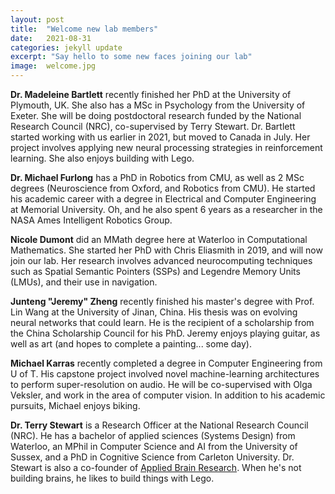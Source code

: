 ```yaml
---
layout: post
title:  "Welcome new lab members"
date:   2021-08-31
categories: jekyll update
excerpt: "Say hello to some new faces joining our lab"
image:	welcome.jpg
---
```



**Dr. Madeleine Bartlett** recently finished her PhD at the University of Plymouth, UK. She also has a MSc in Psychology from the University of Exeter. She will be doing postdoctoral research funded by the National Research Council (NRC), co-supervised by Terry Stewart. Dr. Bartlett started working with us earlier in 2021, but moved to Canada in July. Her project involves applying new neural processing strategies in reinforcement learning. She also enjoys building with Lego.

**Dr. Michael Furlong** has a PhD in Robotics from CMU, as well as 2 MSc degrees (Neuroscience from Oxford, and Robotics from CMU). He started his academic career with a degree in Electrical and Computer Engineering at Memorial University. Oh, and he also spent 6 years as a researcher in the NASA Ames Intelligent Robotics Group.

**Nicole Dumont** did an MMath degree here at Waterloo in Computational Mathematics. She started her PhD with Chris Eliasmith in 2019, and will now join our lab. Her research involves advanced neurocomputing techniques such as Spatial Semantic Pointers (SSPs) and Legendre Memory Units (LMUs), and their use in navigation.

**Junteng "Jeremy" Zheng** recently finished his master's degree with Prof. Lin Wang at the University of Jinan, China. His thesis was on evolving neural networks that could learn. He is the recipient of a scholarship from the China Scholarship Council for his PhD. Jeremy enjoys playing guitar, as well as art (and hopes to complete a painting... some day).

**Michael Karras** recently completed a degree in Computer Engineering from U of T. His capstone project involved novel machine-learning architectures to perform super-resolution on audio. He will be co-supervised with Olga Veksler, and work in the area of computer vision. In addition to his academic pursuits, Michael enjoys biking.

**Dr. Terry Stewart** is a Research Officer at the National Research Council (NRC). He has a bachelor of applied sciences (Systems Design) from Waterloo, an MPhil in Computer Science and AI from the University of Sussex, and a PhD in Cognitive Science from Carleton University. Dr. Stewart is also a co-founder of [Applied Brain Research](https://appliedbrainresearch.com/). When he's not building brains, he likes to build things with Lego.
